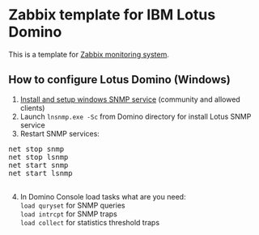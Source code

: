 Zabbix template for IBM Lotus Domino
======================================

This is a template for [Zabbix monitoring system](http://www.zabbix.com/ "Zabbix website").

How to configure Lotus Domino (Windows)
---------------------------------------------
1. [Install and setup windows SNMP service](https://support.powerdnn.com/KB/a764/how-to-install-snmp-and-configure-the-community-string.aspx) (community and allowed clients)
2. Launch ``lnsnmp.exe -Sc`` from Domino directory for install Lotus SNMP service
3. Restart SNMP services:
 <pre>
net stop snmp
net stop lsnmp
net start snmp
net start lsnmp
 </pre>
4. In Domino Console load tasks what are you need:<br />
  ``load quryset`` for SNMP queries<br />
  ``load intrcpt`` for SNMP traps<br />
  ``load collect`` for statistics threshold traps
